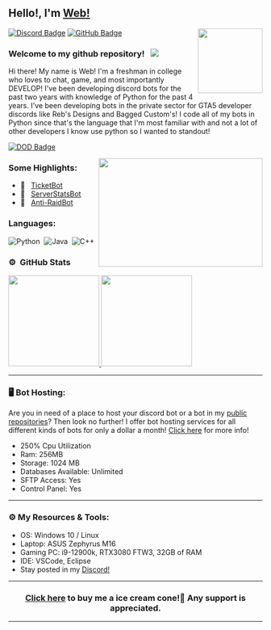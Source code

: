 ## Hello!, I'm [Web!](https://github.com/WebTheDev/)

<img align="right" height="128" width="128" alt="" src="https://media.discordapp.net/attachments/822258983544029194/822680431534932009/Comp_93.gif" />

[![Discord Badge](https://img.shields.io/badge/-Discord-0e76a8?style=flat-square&logo=Discord&logoColor=white)](https://discord.gg/kejhHFrA9t)
[![GitHub Badge](https://img.shields.io/badge/-GitHub-ffffff?style=flat-square&logo=Github&logoColor=black)](https://github.com/webthedev)

### Welcome to my github repository! &nbsp; ![](https://komarev.com/ghpvc/?username=webthedev&label=Views&color=blue&style=plastic)

Hi there! My name is Web! I'm a freshman in college who loves to chat, game, and most importantly DEVELOP! I've been developing discord bots for the past two years with knowledge of Python for the past 4 years. I've been developing bots in the private sector for GTA5 developer discords like Reb's Designs and Bagged Custom's! I code all of my bots in Python since that's the language that I'm most familiar with and not a lot of other developers I know use python so I wanted to standout!


[![DOD Badge](https://img.shields.io/badge/TEAM-DEVING%20ON%20DISCORD-17a6ec?style=for-the-badge)](https://github.com/WebTheDev)

<img align="right" height="215" width="325" alt="" src="https://i.imgur.com/s99cKO8.gif" />


### Some Highlights:

- 👾 &nbsp; [TicketBot](https://discord.gg/kejhHFrA9t](https://github.com/WebTheDev/TicketBot))
- 👾 &nbsp; [ServerStatsBot](https://github.com/WebTheDev/serverstatsbot)
- 👾 &nbsp; [Anti-RaidBot](https://github.com/WebTheDev/Anti-RaidBot)


### Languages:

![Python](https://img.shields.io/badge/-Python-333333?style=flat&logo=python)&nbsp;
![Java](https://img.shields.io/badge/-Java-333333?style=flat&logo=java)&nbsp;
![C++](https://img.shields.io/badge/-C++-333333?style=flat&logo=c%2B%2B&)&nbsp;

### ⚙️ &nbsp;GitHub Stats

<p align="left">
<a href="https://github.com/WebTheDev">
  <img height="180em" src="https://github-readme-stats-eight-theta.vercel.app/api?username=webthedev&show_icons=true&theme=react&include_all_commits=true&count_private=true"/>
  <img height="180em" src="https://github-readme-stats-eight-theta.vercel.app/api/top-langs/?username=webthedev&layout=compact&langs_count=8&theme=react"/>
</a>
</p>

---

### 🖥️ Bot Hosting:
Are you in need of a place to host your discord bot or a bot in my [public repositories](https://github.com/WebTheDev?tab=repositories)? Then look no further! I offer bot hosting services for all different kinds of bots for only a dollar a month! [Click here](https://hosting.rebsdesigns.com/index.php?rp=/store/discord-bot-hosting) for more info!
- 250% Cpu Utilization
- Ram: 256MB
- Storage: 1024 MB 
- Databases Available: Unlimited
- SFTP Access: Yes
- Control Panel: Yes

---

### ⚙️ My Resources & Tools:

- OS: Windows 10 / Linux
- Laptop: ASUS Zephyrus M16
- Gaming PC: i9-12900k, RTX3080 FTW3, 32GB of RAM
- IDE: VSCode, Eclipse
- Stay posted in my [Discord!](https://discord.gg/kejhHFrA9t)

---

<h3 align=center><a href="https://paypal.me/websdevelopment">Click here</a> to buy me a ice cream cone!🍦 Any support is appreciated.</h3>

---
